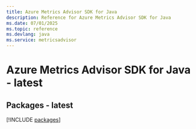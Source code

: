 ```yaml
---
title: Azure Metrics Advisor SDK for Java
description: Reference for Azure Metrics Advisor SDK for Java
ms.date: 07/01/2025
ms.topic: reference
ms.devlang: java
ms.service: metricsadvisor
---
```

# Azure Metrics Advisor SDK for Java - latest
## Packages - latest
[!INCLUDE [packages](metrics-advisor-index.md)]